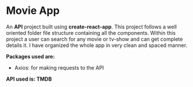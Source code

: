 <h1>Movie App</h1>

<p>An <b>API</b> project built using <b>create-react-app</b>. This project follows a well oriented folder file structure containing all the components.
  Within this project a user can search for any movie or tv-show and can get complete details it.
  I have organized the whole app in very clean and spaced manner.
  
 <b>Packages used are:</b>
 <ul>
  <li>Axios: for making requests to the API</li>
</ul>

<b>
  API used is: TMDB
</b>
